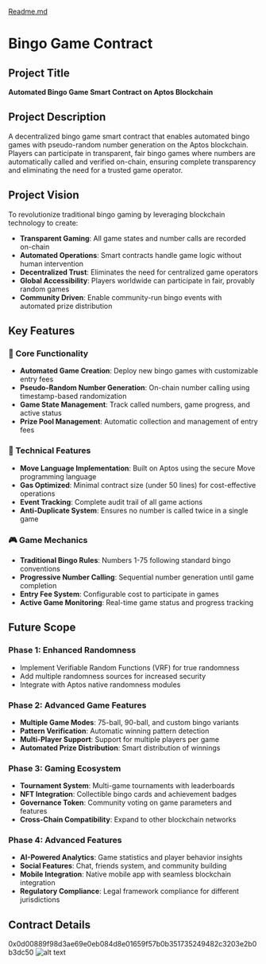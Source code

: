[Readme.md](https://github.com/user-attachments/files/21663491/Readme.md)
# Bingo Game Contract

## Project Title
**Automated Bingo Game Smart Contract on Aptos Blockchain**

## Project Description
A decentralized bingo game smart contract that enables automated bingo games with pseudo-random number generation on the Aptos blockchain. Players can participate in transparent, fair bingo games where numbers are automatically called and verified on-chain, ensuring complete transparency and eliminating the need for a trusted game operator.

## Project Vision
To revolutionize traditional bingo gaming by leveraging blockchain technology to create:
- **Transparent Gaming**: All game states and number calls are recorded on-chain
- **Automated Operations**: Smart contracts handle game logic without human intervention  
- **Decentralized Trust**: Eliminates the need for centralized game operators
- **Global Accessibility**: Players worldwide can participate in fair, provably random games
- **Community Driven**: Enable community-run bingo events with automated prize distribution

## Key Features

### 🎯 Core Functionality
- **Automated Game Creation**: Deploy new bingo games with customizable entry fees
- **Pseudo-Random Number Generation**: On-chain number calling using timestamp-based randomization
- **Game State Management**: Track called numbers, game progress, and active status
- **Prize Pool Management**: Automatic collection and management of entry fees

### 🔧 Technical Features  
- **Move Language Implementation**: Built on Aptos using the secure Move programming language
- **Gas Optimized**: Minimal contract size (under 50 lines) for cost-effective operations
- **Event Tracking**: Complete audit trail of all game actions
- **Anti-Duplicate System**: Ensures no number is called twice in a single game

### 🎮 Game Mechanics
- **Traditional Bingo Rules**: Numbers 1-75 following standard bingo conventions
- **Progressive Number Calling**: Sequential number generation until game completion
- **Entry Fee System**: Configurable cost to participate in games
- **Active Game Monitoring**: Real-time game status and progress tracking

## Future Scope

### Phase 1: Enhanced Randomness
- Implement Verifiable Random Functions (VRF) for true randomness
- Add multiple randomness sources for increased security
- Integrate with Aptos native randomness modules

### Phase 2: Advanced Game Features
- **Multiple Game Modes**: 75-ball, 90-ball, and custom bingo variants
- **Pattern Verification**: Automatic winning pattern detection
- **Multi-Player Support**: Support for multiple players per game
- **Automated Prize Distribution**: Smart distribution of winnings

### Phase 3: Gaming Ecosystem
- **Tournament System**: Multi-game tournaments with leaderboards  
- **NFT Integration**: Collectible bingo cards and achievement badges
- **Governance Token**: Community voting on game parameters and features
- **Cross-Chain Compatibility**: Expand to other blockchain networks

### Phase 4: Advanced Features
- **AI-Powered Analytics**: Game statistics and player behavior insights
- **Social Features**: Chat, friends system, and community building
- **Mobile Integration**: Native mobile app with seamless blockchain integration
- **Regulatory Compliance**: Legal framework compliance for different jurisdictions

## Contract Details
0x0d00889f98d3ae69e0eb084d8e01659f57b0b351735249482c3203e2b0b3dc50
![alt text](<Screenshot 2025-08-07 144101.png>)
